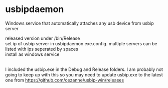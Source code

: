 # usbipdaemon
Windows service that automatically attaches any usb device from usbip server

<p>
  released version under /bin/Release<br/>
  set ip of usbip server in usbipdaemon.exe.config. multiple servers can be listed with ips seperated by spaces<br/>
  install as windows service<br/>
  
  <br/>I included the usbip.exe in the Debug and Release folders. I am probably not going to keep up with this so you may need to update usbip.exe to the latest one from https://github.com/cezanne/usbip-win/releases
</p>
